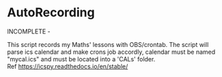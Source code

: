 # AutoRecording
INCOMPLETE - 

This script records my Maths' lessons with OBS/crontab.
The script will parse ics calendar and make crons job accordly, calendar must be named "mycal.ics" and must be located into a 'CALs' folder.  
Ref https://icspy.readthedocs.io/en/stable/
